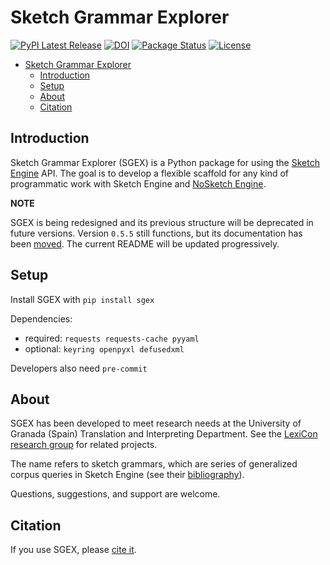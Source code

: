 # Sketch Grammar Explorer

[![PyPI Latest Release](https://img.shields.io/pypi/v/sgex.svg)](https://pypi.org/project/sgex/)
[![DOI](https://zenodo.org/badge/DOI/10.5281/zenodo.6812334.svg)](https://doi.org/10.5281/zenodo.6812334)
[![Package Status](https://img.shields.io/pypi/status/sgex.svg)](https://pypi.org/project/sgex/)
[![License](https://img.shields.io/pypi/l/sgex.svg)](https://github.com/pandas-dev/sgex/blob/main/LICENSE)

- [Sketch Grammar Explorer](#sketch-grammar-explorer)
  - [Introduction](#introduction)
  - [Setup](#setup)
  - [About](#about)
  - [Citation](#citation)

## Introduction

Sketch Grammar Explorer (SGEX) is a Python package for using the [Sketch Engine](https://www.sketchengine.eu/) API. The goal is to develop a flexible scaffold for any kind of programmatic work with Sketch Engine and [NoSketch Engine](https://nlp.fi.muni.cz/trac/noske).

**NOTE**

SGEX is being redesigned and its previous structure will be deprecated in future versions. Version `0.5.5` still functions, but its documentation has been [moved](/README_deprecated.md). The current README will be updated progressively.

## Setup

Install SGEX with `pip install sgex`

Dependencies:
- required: `requests requests-cache pyyaml`
- optional: `keyring openpyxl defusedxml`

Developers also need `pre-commit`

## About

SGEX has been developed to meet research needs at the University of Granada (Spain) Translation and Interpreting Department. See the [LexiCon research group](http://lexicon.ugr.es/) for related projects.

The name refers to sketch grammars, which are series of generalized corpus queries in Sketch Engine (see their [bibliography](https://www.sketchengine.eu/bibliography-of-sketch-engine/)).

Questions, suggestions, and support are welcome.

## Citation

If you use SGEX, please [cite it](https://zenodo.org/record/6812334).
